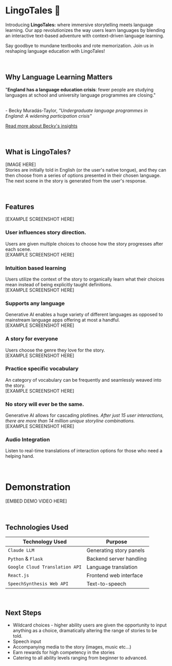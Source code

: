 # LingoTales 📖

Introducing **LingoTales:** where immersive storytelling meets language learning. Our app revolutionizes the way users learn languages by blending an interactive text-based adventure with context-driven language learning. 

Say goodbye to mundane textbooks and rote memorization. Join us in reshaping language education with LingoTales!

<br>

## Why Language Learning Matters
"**England has a language education crisis**: fewer people are studying languages at school and university language programmes are closing." 

<br> - Becky Muradás-Taylor, *"Undergraduate language programmes in England: A widening participation crisis"*

[Read more about Becky's insights](https://journals.sagepub.com/doi/10.1177/14740222231156812)

<br>

## What is LingoTales?
[IMAGE HERE] <br>
Stories are initially told in English (or the user's native tongue), and they can then choose from a series of options presented in their chosen language. The next scene in the story is generated from the user's response.

<br>

## Features
[EXAMPLE SCREENSHOT HERE] <br>
### User influences story direction.
Users are given multiple choices to choose how the story progresses after each scene.
<br>[EXAMPLE SCREENSHOT HERE] <br>
### Intuition based learning
Users utilize the context of the story to organically learn what their choices mean instead of being explicitly taught definitions.
<br>[EXAMPLE SCREENSHOT HERE] <br>
### Supports any language
Generative AI enables a huge variety of different languages as opposed to mainstream language apps offering at most a handful.
<br>[EXAMPLE SCREENSHOT HERE] <br>
### A story for everyone
Users choose the genre they love for the story.
<br>[EXAMPLE SCREENSHOT HERE] <br>
### Practice specific vocabulary
An category of vocabulary can be frequently and seamlessly weaved into the story.
<br>[EXAMPLE SCREENSHOT HERE] <br>
### No story will ever be the same.
Generative AI allows for cascading plotlines. *After just 15 user interactions, there are more than 14 million unique storyline combinations.*
<br>[EXAMPLE SCREENSHOT HERE] <br>
### Audio Integration
Listen to real-time translations of interaction options for those who need a helping hand.

<br>

# Demonstration
[EMBED DEMO VIDEO HERE]

<br>

## Technologies Used

| Technology Used               | Purpose                           |
|-------------------------------|-----------------------------------|
| `Claude LLM`                  | Generating story panels           |
| `Python` & `Flask`            | Backend server handling           |
| `Google Cloud Translation API`| Language translation              |
| `React.js`                    | Frontend web interface            |
| `SpeechSynthesis Web API`     | Text-to-speech                   |

<br>

## Next Steps

- Wildcard choices - higher ability users are given the opportunity to input anything as a choice, dramatically altering the range of stories to be told.
- Speech input
- Accompanying media to the story (images, music etc...)
- Earn rewards for high competency in the stories
- Catering to all ability levels ranging from beginner to advanced.

